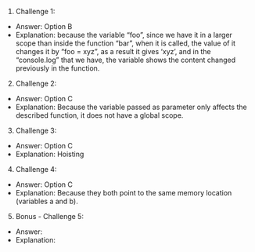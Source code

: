 1. Challenge 1:
  - Answer: Option B
  - Explanation: because the variable “foo”, since we have it in a larger scope 
  than inside the function “bar”, when it is called, the value of it changes it by 
  “foo = xyz”, as a result it gives ‘xyz’, and in the “console.log” that we have, 
  the variable shows the content changed previously in the function.


2. Challenge 2:
  - Answer: Option C
  - Explanation: Because the variable passed as parameter only affects the 
  described function, it does not have a global scope.


3. Challenge 3:
  - Answer: Option C
  - Explanation: Hoisting


4. Challenge 4: 
  - Answer: Option C
  - Explanation: Because they both point to the same memory location (variables a and b).


5. Bonus - Challenge 5:
  - Answer:
  - Explanation:
